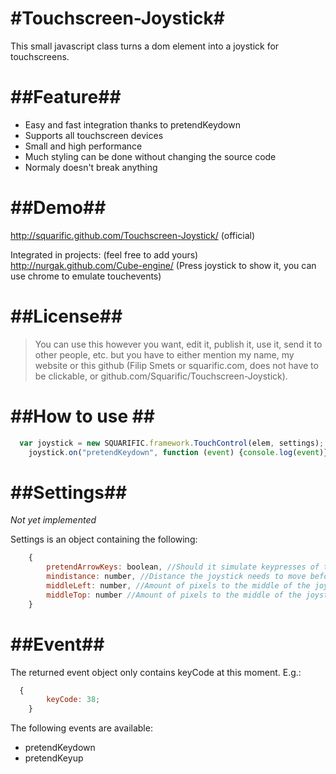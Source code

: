 #Touchscreen-Joystick#
======================

This small javascript class turns a dom element into a joystick for touchscreens.

##Feature##
===========

* Easy and fast integration thanks to pretendKeydown
* Supports all touchscreen devices
* Small and high performance
* Much styling can be done without changing the source code
* Normaly doesn't break anything

##Demo##
========

http://squarific.github.com/Touchscreen-Joystick/ (official)

Integrated in projects: (feel free to add yours)
http://nurgak.github.com/Cube-engine/ (Press joystick to show it, you can use chrome to emulate touchevents)

##License##
===========

> You can use this however you want, edit it, publish it, use it, send it to other people, etc. but you have to either mention my name, my website or this github (Filip Smets or squarific.com, does not have to be clickable, or github.com/Squarific/Touchscreen-Joystick).

##How to use ##
===============
```javascript
  var joystick = new SQUARIFIC.framework.TouchControl(elem, settings); //e.g. elem = document.getElementById("joystick"); settings is explained later
	joystick.on("pretendKeydown", function (event) {console.log(event)});
```

##Settings##
============

_*Not yet implemented*_

Settings is an object containing the following:
```javascript
	{
		pretendArrowKeys: boolean, //Should it simulate keypresses of the arrows, default true
		mindistance: number, //Distance the joystick needs to move before an action should be taken
		middleLeft: number, //Amount of pixels to the middle of the joystick from the left
		middleTop: number //Amount of pixels to the middle of the joystick from the top
	}
```

##Event##
=========

The returned event object only contains keyCode at this moment. E.g.:
```javascript
  {
		keyCode: 38;
	}
```

The following events are available:
* pretendKeydown
* pretendKeyup
